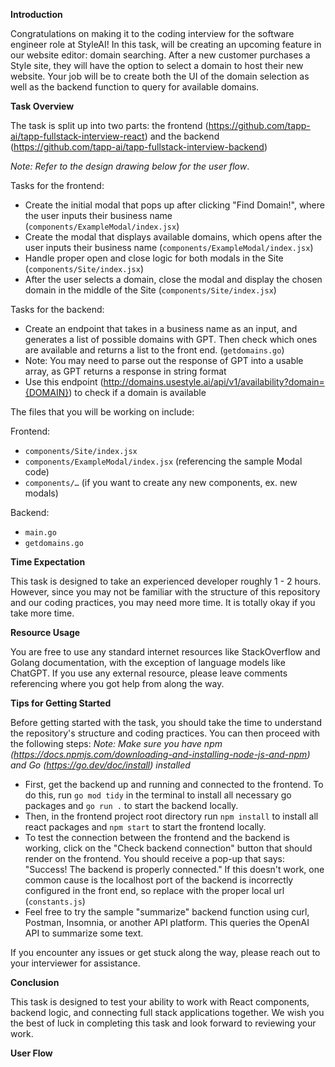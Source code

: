 **Introduction**

Congratulations on making it to the coding interview for the software engineer role at StyleAI! In this task, will be creating an upcoming feature in our website editor: domain searching. After a new customer purchases a Style site, they will have the option to select a domain to host their new website. Your job will be to create both the UI of the domain selection as well as the backend function to query for available domains.

**Task Overview**

The task is split up into two parts: the frontend (https://github.com/tapp-ai/tapp-fullstack-interview-react) and the backend (https://github.com/tapp-ai/tapp-fullstack-interview-backend)

_Note: Refer to the design drawing below for the user flow_.

Tasks for the frontend:

- Create the initial modal that pops up after clicking "Find Domain!", where the user inputs their business name (`components/ExampleModal/index.jsx`)
- Create the modal that displays available domains, which opens after the user inputs their business name (`components/ExampleModal/index.jsx`)
- Handle proper open and close logic for both modals in the Site (`components/Site/index.jsx`)
- After the user selects a domain, close the modal and display the chosen domain in the middle of the Site (`components/Site/index.jsx`)

Tasks for the backend:

- Create an endpoint that takes in a business name as an input, and generates a list of possible domains with GPT. Then check which ones are available and returns a list to the front end. (`getdomains.go`)
- Note: You may need to parse out the response of GPT into a usable array, as GPT returns a response in string format
- Use this endpoint (http://domains.usestyle.ai/api/v1/availability?domain={DOMAIN}) to check if a domain is available

The files that you will be working on include:

Frontend:

- `components/Site/index.jsx`
- `components/ExampleModal/index.jsx` (referencing the sample Modal code)
- `components/…` (if you want to create any new components, ex. new modals)

Backend:

- `main.go`
- `getdomains.go`

**Time Expectation**

This task is designed to take an experienced developer roughly 1 - 2 hours. However, since you may not be familiar with the structure of this repository and our coding practices, you may need more time. It is totally okay if you take more time.

**Resource Usage**

You are free to use any standard internet resources like StackOverflow and Golang documentation, with the exception of language models like ChatGPT. If you use any external resource, please leave comments referencing where you got help from along the way.

**Tips for Getting Started**

Before getting started with the task, you should take the time to understand the repository's structure and coding practices. You can then proceed with the following steps:
_Note: Make sure you have npm (https://docs.npmjs.com/downloading-and-installing-node-js-and-npm) and Go (https://go.dev/doc/install) installed_

- First, get the backend up and running and connected to the frontend. To do this, run `go mod tidy` in the terminal to install all necessary go packages and `go run .` to start the backend locally.
- Then, in the frontend project root directory run `npm install` to install all react packages and `npm start` to start the frontend locally.
- To test the connection between the frontend and the backend is working, click on the "Check backend connection" button that should render on the frontend. You should receive a pop-up that says: "Success! The backend is properly connected." If this doesn't work, one common cause is the localhost port of the backend is incorrectly configured in the front end, so replace with the proper local url (`constants.js`)
- Feel free to try the sample "summarize" backend function using curl, Postman, Insomnia, or another API platform. This queries the OpenAI API to summarize some text.

If you encounter any issues or get stuck along the way, please reach out to your interviewer for assistance.

**Conclusion**

This task is designed to test your ability to work with React components, backend logic, and connecting full stack applications together. We wish you the best of luck in completing this task and look forward to reviewing your work.

**User Flow**
